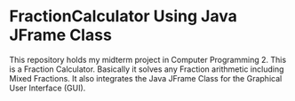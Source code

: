 # FractionCalculator Using Java JFrame Class
This repository holds my midterm project in Computer Programming 2. This is a Fraction Calculator. Basically it solves any Fraction arithmetic including Mixed Fractions. It also integrates the Java JFrame Class for the Graphical User Interface (GUI).
